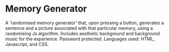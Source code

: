 # Memory Generator

A 'randomised memory generator' that, upon pressing a button, generates a sentence and a picture associated with that particular memory, using a randomising Js algorithm. Includes aesthetic background and background music for the experience. Password protected. Languages used: HTML, Javascript, and CSS. 

